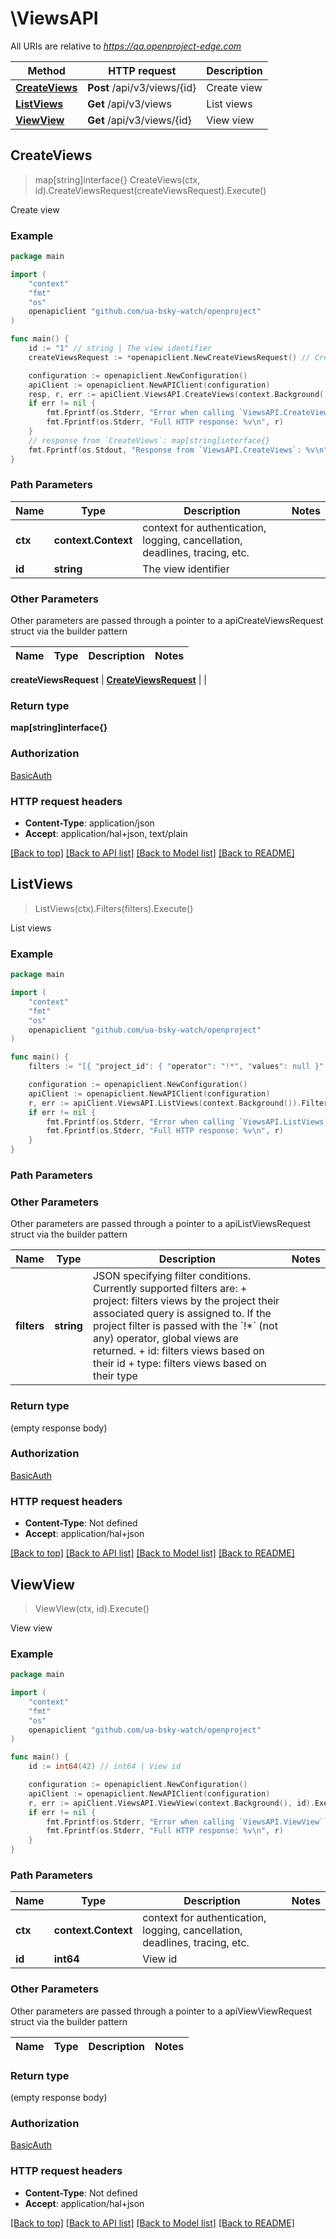 # \ViewsAPI

All URIs are relative to *https://qa.openproject-edge.com*

Method | HTTP request | Description
------------- | ------------- | -------------
[**CreateViews**](ViewsAPI.md#CreateViews) | **Post** /api/v3/views/{id} | Create view
[**ListViews**](ViewsAPI.md#ListViews) | **Get** /api/v3/views | List views
[**ViewView**](ViewsAPI.md#ViewView) | **Get** /api/v3/views/{id} | View view



## CreateViews

> map[string]interface{} CreateViews(ctx, id).CreateViewsRequest(createViewsRequest).Execute()

Create view



### Example

```go
package main

import (
	"context"
	"fmt"
	"os"
	openapiclient "github.com/ua-bsky-watch/openproject"
)

func main() {
	id := "1" // string | The view identifier
	createViewsRequest := *openapiclient.NewCreateViewsRequest() // CreateViewsRequest |  (optional)

	configuration := openapiclient.NewConfiguration()
	apiClient := openapiclient.NewAPIClient(configuration)
	resp, r, err := apiClient.ViewsAPI.CreateViews(context.Background(), id).CreateViewsRequest(createViewsRequest).Execute()
	if err != nil {
		fmt.Fprintf(os.Stderr, "Error when calling `ViewsAPI.CreateViews``: %v\n", err)
		fmt.Fprintf(os.Stderr, "Full HTTP response: %v\n", r)
	}
	// response from `CreateViews`: map[string]interface{}
	fmt.Fprintf(os.Stdout, "Response from `ViewsAPI.CreateViews`: %v\n", resp)
}
```

### Path Parameters


Name | Type | Description  | Notes
------------- | ------------- | ------------- | -------------
**ctx** | **context.Context** | context for authentication, logging, cancellation, deadlines, tracing, etc.
**id** | **string** | The view identifier | 

### Other Parameters

Other parameters are passed through a pointer to a apiCreateViewsRequest struct via the builder pattern


Name | Type | Description  | Notes
------------- | ------------- | ------------- | -------------

 **createViewsRequest** | [**CreateViewsRequest**](CreateViewsRequest.md) |  | 

### Return type

**map[string]interface{}**

### Authorization

[BasicAuth](../README.md#BasicAuth)

### HTTP request headers

- **Content-Type**: application/json
- **Accept**: application/hal+json, text/plain

[[Back to top]](#) [[Back to API list]](../README.md#documentation-for-api-endpoints)
[[Back to Model list]](../README.md#documentation-for-models)
[[Back to README]](../README.md)


## ListViews

> ListViews(ctx).Filters(filters).Execute()

List views



### Example

```go
package main

import (
	"context"
	"fmt"
	"os"
	openapiclient "github.com/ua-bsky-watch/openproject"
)

func main() {
	filters := "[{ "project_id": { "operator": "!*", "values": null }" }]" // string | JSON specifying filter conditions. Currently supported filters are:  + project: filters views by the project their associated query is assigned to. If the project filter is passed with the `!*` (not any) operator, global views are returned.  + id: filters views based on their id  + type: filters views based on their type (optional)

	configuration := openapiclient.NewConfiguration()
	apiClient := openapiclient.NewAPIClient(configuration)
	r, err := apiClient.ViewsAPI.ListViews(context.Background()).Filters(filters).Execute()
	if err != nil {
		fmt.Fprintf(os.Stderr, "Error when calling `ViewsAPI.ListViews``: %v\n", err)
		fmt.Fprintf(os.Stderr, "Full HTTP response: %v\n", r)
	}
}
```

### Path Parameters



### Other Parameters

Other parameters are passed through a pointer to a apiListViewsRequest struct via the builder pattern


Name | Type | Description  | Notes
------------- | ------------- | ------------- | -------------
 **filters** | **string** | JSON specifying filter conditions. Currently supported filters are:  + project: filters views by the project their associated query is assigned to. If the project filter is passed with the &#x60;!*&#x60; (not any) operator, global views are returned.  + id: filters views based on their id  + type: filters views based on their type | 

### Return type

 (empty response body)

### Authorization

[BasicAuth](../README.md#BasicAuth)

### HTTP request headers

- **Content-Type**: Not defined
- **Accept**: application/hal+json

[[Back to top]](#) [[Back to API list]](../README.md#documentation-for-api-endpoints)
[[Back to Model list]](../README.md#documentation-for-models)
[[Back to README]](../README.md)


## ViewView

> ViewView(ctx, id).Execute()

View view



### Example

```go
package main

import (
	"context"
	"fmt"
	"os"
	openapiclient "github.com/ua-bsky-watch/openproject"
)

func main() {
	id := int64(42) // int64 | View id

	configuration := openapiclient.NewConfiguration()
	apiClient := openapiclient.NewAPIClient(configuration)
	r, err := apiClient.ViewsAPI.ViewView(context.Background(), id).Execute()
	if err != nil {
		fmt.Fprintf(os.Stderr, "Error when calling `ViewsAPI.ViewView``: %v\n", err)
		fmt.Fprintf(os.Stderr, "Full HTTP response: %v\n", r)
	}
}
```

### Path Parameters


Name | Type | Description  | Notes
------------- | ------------- | ------------- | -------------
**ctx** | **context.Context** | context for authentication, logging, cancellation, deadlines, tracing, etc.
**id** | **int64** | View id | 

### Other Parameters

Other parameters are passed through a pointer to a apiViewViewRequest struct via the builder pattern


Name | Type | Description  | Notes
------------- | ------------- | ------------- | -------------


### Return type

 (empty response body)

### Authorization

[BasicAuth](../README.md#BasicAuth)

### HTTP request headers

- **Content-Type**: Not defined
- **Accept**: application/hal+json

[[Back to top]](#) [[Back to API list]](../README.md#documentation-for-api-endpoints)
[[Back to Model list]](../README.md#documentation-for-models)
[[Back to README]](../README.md)

